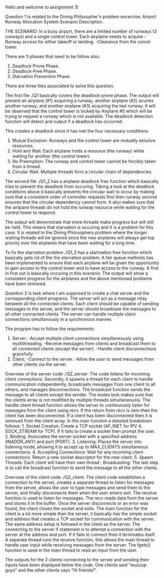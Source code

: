 Hello and welcome to assignment 3!

Question 1 is related to the Dining Philosopher's problem excercise: Airport Runway Allocation System Scenario Description.

THE SCENARIO: In a busy airport, there are a limited number of runways (3 runways) and a single control tower.
Each airplaine needs to acquire
  -Runway access for either takeoff or landing.
  -Clearance from the conrol tower.

There are 3 phases that need to be follow also. 
1. Deadlock Prone Phase.
2. Deadlock-Free Phase.
3. Starvation Prevention Phase.

There are three files associated to solve this question.

The first file ./Q1 basically covers the deadlock-prone phase. The output will present an airplane (#1) acquiring a runway, another airplane (#2) acuires another runway, and another airplane (#3) acquiring the last runway.
It will be observed that the control tower is locked by Airplane #5 which will be trying to request a runway which is not available. The deadlock detection function will detect and output if a deadlock has occurred. 

This creates a deadlock since it has met the four necessary conditions:
1. Mutual Exclusion: Runways and the control tower are mutually exlusive resources.
2. Hold and Wait: Each airplane holds a resource (the runway) while waiting for another (the control tower).
3. No Preemption: The runway and control tower cannot be forcibly taken from a thread.
4. Circular Wait: Multiple threads form a circular chain of dependencies.

The second file ./Q1_2 has a airplane deadlock free function which basically tries to prevent the deadlock from occuring. Taking a look at the deadlock conditions above it basically prevents the circular wait to occur by making
sure that a consistent order of controller requests first then runway second ensures that the circular dependency cannot form. It also makes sure that the airlpane threads do not hold the runway resource while waiting for the control
tower to respond. 

The output will demonstrate that more threads make progress but will still be held. This means that starvation is occuring and it is a problem for this case. It is related to the Dining Philosophers problem where the longer waiting
threads will be ignored since the new airplanes will always get top priority over the airplanes that have been waiting for a long time. 

To fix the starvation problem ./Q1_3 has a startvation free function which basically gets rid of the the starvation problem. A fair queue methods has been implemented to ensure that each airplane will be given the opportunity to gain access
to the control tower and to have access to the runway. A first in first out is basically occuring in this scenario. The output will show a consistent progress for the airplanes and the above mentioned problems have been removed.

Question 2 is task where I am supposed to create a chat server and the corresponding client programs. The server will act as a message relay between all the connected clients. Each client should be capable of sending messages to
the server, and the server should broadcase the messages to all other connected clients. The server can handle multiple client connections simultanously in a synchronous manner.

The program has to follow the requirements:
1. Server:
   -Accept multiple client connections simultaneously using multithreading.
   -Receive messages from clients and broadcast them to all connected clients (except the server).
   -Handle client disconnections gracefully.
2. Client;
   -Connect to the server.
   -Allow the user to send messages from other clients via the server.

Overview of the server code ./Q2_server: The code listens for incoming client connections. Secondly, it spawns a thread for each client to handle communication independently, 
broadcasts messages from one client to all others, and manages disconnections. The broadcast function sends the message to all clients except the sender. 
The mutex lock makes sure that the clients array is not modified by multiple threads simultaneously. The handle client thread function allows the server to continuously listen for messages from the client using recv. 
If the return from recv is zero then the client has been disconnected. If a client has been disconnected then it is removed from the client array. In the main function a detailed breakdown follows:
	1. Socket Creation: Create a TCP socket (AF_INET for IPV 4, SOCK_STREAM for TCP). If it fails to create a socket then prompt the user.
	2. Binding: Associates the server socket with a specified address (INADDR_ANY) and port (PORT).
	3. Listening: Places the server into listening mode, allowing it to accept up to MAX_CLIENTS simultaneous connections.
	4. Accepting Connections: Wait for any incoming client connections. Return a new socket descriptor for the new client.
	5. Spawn Threads: Each client will have their own thread .
Broadcasting: The last step is to call the broadcast function to send the message to all the other clients.

Overview of the client code ./Q2_client: The client code establishes a connection to the server, creates a separate thread to listen for messages from the server, 
allows the user to type messages and send them to the server, and finally disconnects them when the user enters exit. The receive function is used to listen for messages. 
The recv reads data from the server and stores it in the buffer. Once the server disconnects or an error was found, the client closes the socket and exits. The main function for the client is a lot more simple than the server, it basically has the simple socket and address that creates a TCP socket for communication with the server. The same address setup is followed in the client as the server. The connecting to the server if statement is to attempt a connection with the server at the address and port. If it fails to connect then it terminates itself. A separate thread runs the receive function, this allows the main thread to handle user input while receiving messages from the server. The fgets() function is used in the main thread to read an input from the user. 

The outputs for the 2 clients connecting to the server and sending their inputs have been displayed below the code. One clients said "wuzzup guys" and the other clients says "Hi friends!". 

